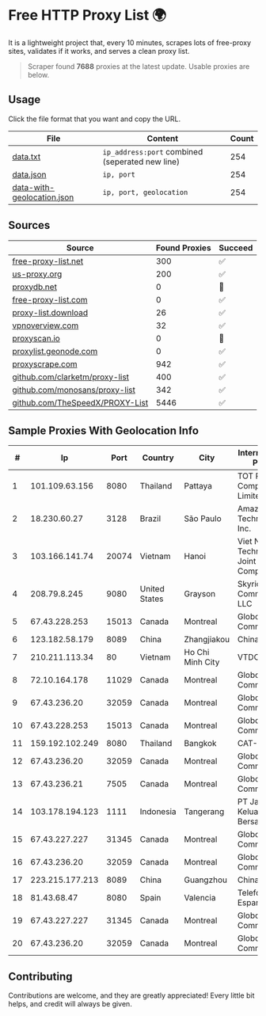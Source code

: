 
# Free HTTP Proxy List 🌍

It is a lightweight project that, every 10 minutes, scrapes lots of free-proxy sites, validates if it works, and serves a clean proxy list.


> Scraper found **7688** proxies at the latest update. Usable proxies are below.

## Usage

Click the file format that you want and copy the URL.


|File|Content|Count|
|----|-------|-----|
|[data.txt](https://raw.githubusercontent.com/themiralay/Proxy-List-World/master/data.txt)|`ip_address:port` combined (seperated new line)|254|
|[data.json](https://raw.githubusercontent.com/themiralay/Proxy-List-World/master/data.json)|`ip, port`|254|
|[data-with-geolocation.json](https://raw.githubusercontent.com/themiralay/Proxy-List-World/master/data-with-geolocation.json)|`ip, port, geolocation`|254|

## Sources

|Source|Found Proxies|Succeed|
|------|-------------|-------|
|[free-proxy-list.net](https://free-proxy-list.net)|300|✅|
|[us-proxy.org](https://www.us-proxy.org)|200|✅|
|[proxydb.net](http://proxydb.net)|0|🚫|
|[free-proxy-list.com](https://free-proxy-list.com/?page=&port=&type%5B%5D=http&type%5B%5D=https&up_time=0&search=Search)|0|✅|
|[proxy-list.download](https://www.proxy-list.download/HTTP)|26|✅|
|[vpnoverview.com](https://vpnoverview.com/privacy/anonymous-browsing/free-proxy-servers)|32|✅|
|[proxyscan.io](https://www.proxyscan.io)|0|🚫|
|[proxylist.geonode.com](https://proxylist.geonode.com/api/proxy-list?limit=300&page=1&sort_by=lastChecked&sort_type=desc&protocols=http,https)|0|✅|
|[proxyscrape.com](https://api.proxyscrape.com/v2/?request=displayproxies&protocol=http&timeout=10000&country=all&ssl=all&anonymity=all)|942|✅|
|[github.com/clarketm/proxy-list](https://raw.githubusercontent.com/clarketm/proxy-list/master/proxy-list-raw.txt)|400|✅|
|[github.com/monosans/proxy-list](https://raw.githubusercontent.com/monosans/proxy-list/main/proxies/http.txt)|342|✅|
|[github.com/TheSpeedX/PROXY-List](https://raw.githubusercontent.com/TheSpeedX/PROXY-List/master/http.txt)|5446|✅|


## Sample Proxies With Geolocation Info

|#|Ip|Port|Country|City|Internet Service Provider|
|-|--|----|-------|----|-------------------------|
|1|101.109.63.156|8080|Thailand|Pattaya|TOT Public Company Limited|
|2|18.230.60.27|3128|Brazil|São Paulo|Amazon Technologies Inc.|
|3|103.166.141.74|20074|Vietnam|Hanoi|Viet NAM Cloud Technology Joint Stock Company|
|4|208.79.8.245|9080|United States|Grayson|Skyrider Communications LLC|
|5|67.43.228.253|15013|Canada|Montreal|GloboTech Communications|
|6|123.182.58.179|8089|China|Zhangjiakou|China Telecom|
|7|210.211.113.34|80|Vietnam|Ho Chi Minh City|VTDC|
|8|72.10.164.178|11029|Canada|Montreal|GloboTech Communications|
|9|67.43.236.20|32059|Canada|Montreal|GloboTech Communications|
|10|67.43.228.253|15013|Canada|Montreal|GloboTech Communications|
|11|159.192.102.249|8080|Thailand|Bangkok|CAT-BB|
|12|67.43.236.20|32059|Canada|Montreal|GloboTech Communications|
|13|67.43.236.21|7505|Canada|Montreal|GloboTech Communications|
|14|103.178.194.123|1111|Indonesia|Tangerang|PT Jaringan Keluarga Bersama|
|15|67.43.227.227|31345|Canada|Montreal|GloboTech Communications|
|16|67.43.236.20|32059|Canada|Montreal|GloboTech Communications|
|17|223.215.177.213|8089|China|Guangzhou|Chinanet|
|18|81.43.68.47|8080|Spain|Valencia|Telefonica de Espana SAU|
|19|67.43.227.227|31345|Canada|Montreal|GloboTech Communications|
|20|67.43.236.20|32059|Canada|Montreal|GloboTech Communications|



## Contributing

Contributions are welcome, and they are greatly appreciated! Every
little bit helps, and credit will always be given.


